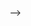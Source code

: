 <!--

---
layout: post
title:  ""
date:   2017-09-07
categories: 
    - update
comments: false
---

<!--more-->

 -->